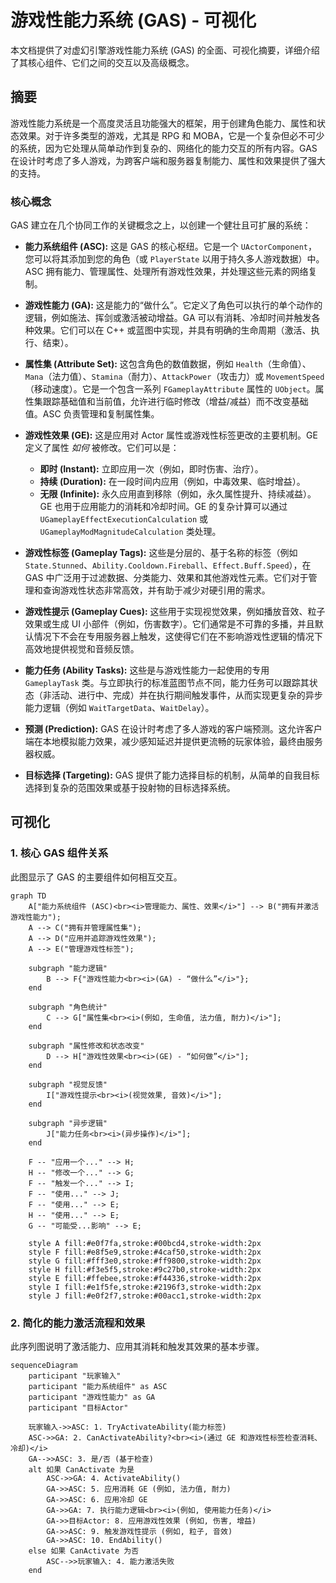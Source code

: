# 游戏性能力系统 (GAS) - 可视化

本文档提供了对虚幻引擎游戏性能力系统 (GAS) 的全面、可视化摘要，详细介绍了其核心组件、它们之间的交互以及高级概念。

## 摘要

游戏性能力系统是一个高度灵活且功能强大的框架，用于创建角色能力、属性和状态效果。对于许多类型的游戏，尤其是 RPG 和 MOBA，它是一个复杂但必不可少的系统，因为它处理从简单动作到复杂的、网络化的能力交互的所有内容。GAS 在设计时考虑了多人游戏，为跨客户端和服务器复制能力、属性和效果提供了强大的支持。

### 核心概念

GAS 建立在几个协同工作的关键概念之上，以创建一个健壮且可扩展的系统：

*   **能力系统组件 (ASC):** 这是 GAS 的核心枢纽。它是一个 `UActorComponent`，您可以将其添加到您的角色（或 `PlayerState` 以用于持久多人游戏数据）中。ASC 拥有能力、管理属性、处理所有游戏性效果，并处理这些元素的网络复制。

*   **游戏性能力 (GA):** 这是能力的“做什么”。它定义了角色可以执行的单个动作的逻辑，例如施法、挥剑或激活被动增益。GA 可以有消耗、冷却时间并触发各种效果。它们可以在 C++ 或蓝图中实现，并具有明确的生命周期（激活、执行、结束）。

*   **属性集 (Attribute Set):** 这包含角色的数值数据，例如 `Health`（生命值）、`Mana`（法力值）、`Stamina`（耐力）、`AttackPower`（攻击力）或 `MovementSpeed`（移动速度）。它是一个包含一系列 `FGameplayAttribute` 属性的 `UObject`。属性集跟踪基础值和当前值，允许进行临时修改（增益/减益）而不改变基础值。ASC 负责管理和复制属性集。

*   **游戏性效果 (GE):** 这是应用对 Actor 属性或游戏性标签更改的主要机制。GE 定义了属性 *如何* 被修改。它们可以是：
    *   **即时 (Instant):** 立即应用一次（例如，即时伤害、治疗）。
    *   **持续 (Duration):** 在一段时间内应用（例如，中毒效果、临时增益）。
    *   **无限 (Infinite):** 永久应用直到移除（例如，永久属性提升、持续减益）。
    GE 也用于应用能力的消耗和冷却时间。GE 的复杂计算可以通过 `UGameplayEffectExecutionCalculation` 或 `UGameplayModMagnitudeCalculation` 类处理。

*   **游戏性标签 (Gameplay Tags):** 这些是分层的、基于名称的标签（例如 `State.Stunned`、`Ability.Cooldown.Fireball`、`Effect.Buff.Speed`），在 GAS 中广泛用于过滤数据、分类能力、效果和其他游戏性元素。它们对于管理和查询游戏性状态非常高效，并有助于减少对硬引用的需求。

*   **游戏性提示 (Gameplay Cues):** 这些用于实现视觉效果，例如播放音效、粒子效果或生成 UI 小部件（例如，伤害数字）。它们通常是不可靠的多播，并且默认情况下不会在专用服务器上触发，这使得它们在不影响游戏性逻辑的情况下高效地提供视觉和音频反馈。

*   **能力任务 (Ability Tasks):** 这些是与游戏性能力一起使用的专用 `GameplayTask` 类。与立即执行的标准蓝图节点不同，能力任务可以跟踪其状态（非活动、进行中、完成）并在执行期间触发事件，从而实现更复杂的异步能力逻辑（例如 `WaitTargetData`、`WaitDelay`）。

*   **预测 (Prediction):** GAS 在设计时考虑了多人游戏的客户端预测。这允许客户端在本地模拟能力效果，减少感知延迟并提供更流畅的玩家体验，最终由服务器权威。

*   **目标选择 (Targeting):** GAS 提供了能力选择目标的机制，从简单的自我目标选择到复杂的范围效果或基于投射物的目标选择系统。

## 可视化

### 1. 核心 GAS 组件关系

此图显示了 GAS 的主要组件如何相互交互。

```mermaid
graph TD
    A["能力系统组件 (ASC)<br><i>管理能力、属性、效果</i>"] --> B("拥有并激活游戏性能力");
    A --> C("拥有并管理属性集");
    A --> D("应用并追踪游戏性效果");
    A --> E("管理游戏性标签");

    subgraph "能力逻辑"
        B --> F{"游戏性能力<br><i>(GA) - “做什么”</i>"};
    end

    subgraph "角色统计"
        C --> G["属性集<br><i>(例如, 生命值, 法力值, 耐力)</i>"];
    end

    subgraph "属性修改和状态改变"
        D --> H["游戏性效果<br><i>(GE) - “如何做”</i>"];
    end

    subgraph "视觉反馈"
        I["游戏性提示<br><i>(视觉效果, 音效)</i>"];
    end

    subgraph "异步逻辑"
        J["能力任务<br><i>(异步操作)</i>"];
    end

    F -- "应用一个..." --> H;
    H -- "修改一个..." --> G;
    F -- "触发一个..." --> I;
    F -- "使用..." --> J;
    F -- "使用..." --> E;
    H -- "使用..." --> E;
    G -- "可能受...影响" --> E;

    style A fill:#e0f7fa,stroke:#00bcd4,stroke-width:2px
    style F fill:#e8f5e9,stroke:#4caf50,stroke-width:2px
    style G fill:#fff3e0,stroke:#ff9800,stroke-width:2px
    style H fill:#f3e5f5,stroke:#9c27b0,stroke-width:2px
    style E fill:#ffebee,stroke:#f44336,stroke-width:2px
    style I fill:#e1f5fe,stroke:#2196f3,stroke-width:2px
    style J fill:#e0f2f7,stroke:#00acc1,stroke-width:2px
```

### 2. 简化的能力激活流程和效果

此序列图说明了激活能力、应用其消耗和触发其效果的基本步骤。

```mermaid
sequenceDiagram
    participant "玩家输入"
    participant "能力系统组件" as ASC
    participant "游戏性能力" as GA
    participant "目标Actor"

    玩家输入->>ASC: 1. TryActivateAbility(能力标签)
    ASC->>GA: 2. CanActivateAbility?<br><i>(通过 GE 和游戏性标签检查消耗、冷却)</i>
    GA-->>ASC: 3. 是/否 (基于检查)
    alt 如果 CanActivate 为是
        ASC->>GA: 4. ActivateAbility()
        GA->>ASC: 5. 应用消耗 GE (例如, 法力值, 耐力)
        GA->>ASC: 6. 应用冷却 GE
        GA->>GA: 7. 执行能力逻辑<br><i>(例如, 使用能力任务)</i>
        GA->>目标Actor: 8. 应用游戏性效果 (例如, 伤害, 增益)
        GA->>ASC: 9. 触发游戏性提示 (例如, 粒子, 音效)
        GA->>ASC: 10. EndAbility()
    else 如果 CanActivate 为否
        ASC-->>玩家输入: 4. 能力激活失败
    end
```
